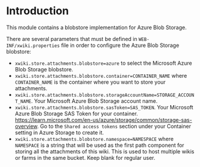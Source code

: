 Introduction
============

This module contains a blobstore implementation for Azure Blob Storage.

There are several parameters that must be defined in `WEB-INF/xwiki.properties` file in order to configure the Azure Blob Storage blobstore:

* `xwiki.store.attachments.blobstore=azure` to select the Microsoft Azure Blob Storage blobstore.
* `xwiki.store.attachments.blobstore.container=CONTAINER_NAME` where `CONTAINER_NAME` is the container where you want to store your attachments. 
* `xwiki.store.attachments.blobstore.storageAccountName=STORAGE_ACCOUNT_NAME`. Your Microsoft Azure Blob Storage account name. 
* `xwiki.store.attachments.blobstore.sasToken=SAS_TOKEN`. Your Microsoft Azure Blob Storage SAS Token for your container. https://learn.microsoft.com/en-us/azure/storage/common/storage-sas-overview. Go to the `Shared access tokens` section under your Container setting in Azure Storage to create it. 
* `xwiki.store.attachments.blobstore.namespace=NAMESPACE` where `NAMESPACE` is a string that will be used as the first path component for storing all the attachments of this wiki. This is used to host multiple wikis or farms in the same bucket. Keep blank for regular user.
